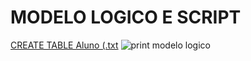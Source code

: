 # MODELO LOGICO E SCRIPT
[CREATE TABLE Aluno (.txt](https://github.com/CplGustavo/Stored-Produces/files/13079621/CREATE.TABLE.Aluno.txt)
![print modelo logico](https://github.com/CplGustavo/Stored-Produces/assets/144744164/8adc7639-079f-4688-ba20-eb82d8f5721c)
